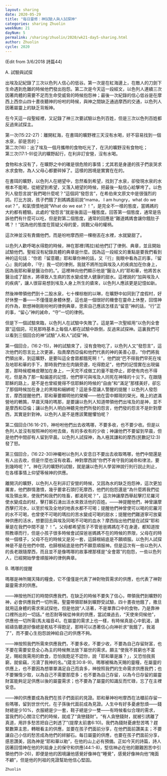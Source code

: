 ```yaml
---
layout: sharing
date: 2020-05-29
title: "每日靈修：神試驗人與人試探神"
categories: sharing Zhuolin
weekNum: 21
dayNum: 5
permalink: /sharing/zhuolin/2020/wk21-day5-sharing.html
author: Zhuolin
cycle: 2020
---
```


(Edit from 3/6/2018 詩篇44)  

   

A. 試驗與試探  

   

出埃及記紀錄了三次以色列人信心的低谷。第一次是在紅海邊上，在敵人的刀劍下生命遇到危難的時候他們發出抱怨。第二次是今天這一段經文，以色列人連續三次因著肉體的需要不足而生命受威脅的時候抱怨神；最後一次紀錄的信心低谷是在摩西上西奈山四十晝夜聽神的吩咐的時候，與神之間缺乏通過摩西的交通，以色列人因著屬靈上的缺乏背叛神。  

   

在今天這一段聖經裡，又記錄了神三次要試驗以色列百姓，但是三次以色列百姓都反過來試探主。  

   

第一次(15:22-27)：離開紅海，在書珥的曠野裡三天沒有水喝，好不容易找到一個水泉，卻是苦的；  
第二次(16)：出了埃及一個月攜帶的食物吃光了，在汛的曠野沒有食物吃；  
第三次(17:1-9)從汛的曠野起行，在利非訂安營，沒有水喝。  

   

食物和水沒有了，在曠野之中的確是很危險的事情；尤其若是身邊的孩子們哀哭求水求食物，為人父母心都要碎掉了。這樣的困境是實實在在的。  

   

在書珥的曠野，以色列人在絕望中，忽然看到希望，找到了水泉，卻發現水泉的水根本不能喝，從絕望到希望，又落入絕望的時候，把最後一點信心給擊垮了。以色列人發怨言說“我們喝什麼呢？”這個詞“發怨言”，在希伯來文原文中是很强烈的詞。打比方說，孩子們餓了到媽媽面前說“mama， I am hungry，what do we eat？”，和氣憤憤地說“What do we eat？！”，是完全不一樣的態度，當媽媽的大約都有體驗。此處的“發怨言”就是後面這一種態度。回答第一個態度，通常是告訴他們有什麼可以吃，但是對第二個態度，通常的回應是“難道媽媽會讓你餓肚子嗎？！”因為他的態度在質疑父母的愛，挑戰父母的權柄。  

   

這次神並沒有責備他們，而是吩咐摩西把一棵樹丟在水裡，水就變甜了。  

   

以色列人歡呼喝水得飽的時候，神在那裡(瑪拉)給他們訂了律例、典章，並且開始試驗他們。聖經沒有紀錄具體的典章是什麼。因為這一段經文的重點是要我們看到神的這句話：“你若『留意聽』耶和華你神的話，又『行』我眼中看為正的事，『留心』我的誡命，『守』我一切的律例，我就不將所加與埃及人的疾病加在你身上，因為我耶和華是醫治你的。”。這裡神向他們顯示他是“醫治人的”耶和華，他將苦水醫治成了甜水，將導致人生病的苦水變成使人健康的甜水。這裡說的“加與埃及人的疾病”，讓人很容易想到埃及人身上所生的瘡來，以色列人應該更是記憶如新。  

   

然後神帶領他們到十二股水泉，七十棵棕樹的以琳，在曠野中如同到了度假村，好好休整一番——不僅僅是身體休整，這也是一個很好的機會在靈命上休整，回憶神的作為，默想神剛剛吩咐的律例典章，思索自己應該怎樣去“留意”神的話，“行”正的事，“留心”神的誡命，“守”一切的律例。  

   

但是下一個試驗來臨，以色列人在試驗中失敗了。這是第一次聖經用“以色列全會眾”這個詞，可見那時基本上每個人都在試驗中跌倒，反過來試探神。這裏我們可以看到三個回合的神“試驗”人和人“試探”神。  

   

第一個回合，(16:2-15)，神的試驗來了，沒有食物吃了，以色列人又“發怨言”，這次他們的怨言比上次更甚，指責摩西亞倫和他們代表的神的美善心意，“你們將我們領出來，到這曠野，是要叫這全會眾都餓死啊！”，他們說“巴不得我們早死在埃及地耶和華的手下，那時我們坐在肉鍋旁邊，吃得飽足”，他們的記憶實在出現偏差，那時候棍棒皮鞭加在身上，一天完不成做工的量不能停止，即使有肉也不得吃，但是為了那一點偏差的記憶，他們寧可與埃及人同死在神降的十災下。在跟隨耶穌的路上，是不是也曾經覺得不信耶穌的時候的“自由”和“滿足”那樣美好，卻忘了那個時候加在身上的黑暗和綑綁呢？這是多麼讓人警醒的提醒！以色列人發怨言，摩西提醒他們，耶和華要顯明他的榮耀——他在雲中顯現的榮光，晚上的遮滿營地的鵪鶉，早晨天降的嗎那，是要讓以色列人知道帶領他們出埃及的是神，並不是摩西和亞倫；讓以色列人明白神聽見他們所發的怨言，他們發的怨言不是針對摩西，其實是針對神。以色列人是不是應該驚醒懼怕呢？  

   

第二個回合(16:16-21)，神吩咐他們出去收嗎哪，不要多收，也不要少收。但是以色列人並沒有按照神的吩咐去做，有的多收有的少收；神讓他們不要留到早晨，但是他們中間卻有人留到早晨。以色列人試探神，為人極其謙和的摩西(民數記12:3)發了怒。  

   

第三個回合，(16:22-30)神囑咐以色列人安息日不要出去收取嗎哪，他們中間還是有人出去收，但是什麼也沒有收着。神對摩西說“你們不肯守我的誡命和律法，要到幾時呢？”。神在汛的曠野的試驗，就是讓以色列人學習神說行則行説止則止，在各樣事情上仰望等候神的供應。  

   

離開汛的曠野，以色列人在利非訂安營的時候，又因為水的缺乏抱怨神，這次更加厲害，他們群情激憤，幾乎要拿石頭打死摩西，他們的抱怨還是“為什麼將我們從埃及領出來，使我們和我們的牲畜，都渴死呢？”，這次神讓摩西舉起擊打尼羅河使水變成血的杖，擊打磐石湧出活水來救活他的百姓。——神提醒他們，神曾讓摩西擊打河水，以至於埃及全地的地表水都不可喝；提醒他們神曾使可以喝的尼羅河的水不可喝，也曾使不可喝的瑪拉的苦水變成可喝的甜水；提醒他們難道寧可放棄神供應的活水，想要回去與埃及同喝不可喝的血水？摩西指出他們是在試探“耶和華是在我們中間不是？！”。父母都希望孩子不管爸爸媽媽在不在身邊，都知道按照教導而行，但是小孩子很多時候會試探爸爸媽媽不在的時候的界限，父母在的時候一個樣子，父母不在的時候又是另一套，這歸根結底是不願順服。以色列人試探神是不是在他們中間，也歸根結底是他們不願意順服神。但是這次有一些以色列人的長老跟隨摩西，而且並不是像嗎哪的故事裡那樣是“全會眾”的抱怨，一些以色列人，已經開始學會順服神的律例典章。  

   

B. 嗎哪的提醒  

   

嗎哪是神所賜天降的糧食，它不僅僅是代表了神對物質需求的供應，也代表了神對屬靈需求的供應。  

   

——神按他所訂的時間供應我們，在缺乏的時候不要失了信心，帶領我們到曠野的神，必會供應我們一切所需。聖靈帶領耶穌到曠野受試驗，四十晝夜他餓了，撒旦就用這身體的需求來試探他，但是他說“人活著，不是單靠口中的食物，乃是靠神口裡所出的一切話。” 他忍耐等候從神來的供應，當試煉過去，“天使來伺候他”，供應他一切所需(馬太福音4)。在屬靈的需求上也一樣，有時候真是心中飢渴，讀經禱告聽道好像總是乾枯不得飽足，那時可以憑著信心向神祈求“我餓了，我渴了”，而不要心生抱怨說神給自己的供應不夠。  

   

——神按照我們所需來供應我們，不要多收，不要少收，不要為自己存留財富，也不要在需要安息全心為主的時候無法放下屬世的需求。願主“使我不貧窮也不富足，賜給我需用的飲食，恐怕我飽足不認你，說「耶和華是誰？」，又恐怕我貧窮，就偷竊，污瀆了我神的名。”(箴言30:8-9)。嗎哪被稱為天賜的靈糧，在屬靈的供應上，也不要因為想單單滿足自己而貪多，神按照我們的生命需求供應我們；也不要懶惰少取，以為自己不需要那麼多；也不要為自己存留，以為今日存留的屬靈財富能夠足足供應以後的屬靈需求；也不要為了屬靈的知識反而忙碌，忘了在主裡安息。  

   

——神的供應要成為我們在孩子們面前的見證。耶和華神吩咐摩西在法櫃前存留一些嗎哪，留到世世代代，在子孫後代面前成為見證。人生中有好多憂慮愁煩——錢財總是少10%，衣服總是少一套，鞋子總是少一雙——有時候看似合理的需求，當我們的心關注它們的時候，就成了“貪戀錢財”。“有人貪戀錢財，就被引誘離了真道，用許多愁苦把自己刺透了”(提摩太前書6:10)。我們為錢財憂慮愁苦嗎？趕緊數算主恩，轉眼看主的供應，並要在孩子們面前分享，在他們面前讚美主；不要讓自己小信的愁苦成為他們的絆腳石。每日屬靈的供應，也要在孩子們面前分享，感恩讚美，因為神是“耶和華以勒”，在他的山上必有預備。正如今天的詩篇，詩人因著回憶神在他的列祖身上的保守和供應(44:1-8)，堅信神必在他的艱難困苦中引領他們(9-26)，即便是他的困境讓他感覺好像神在“睡覺”，感覺好像神向他“掩面不顧”，但是他的列祖的見證幫助他信心堅固。  

`Zhuolin`  
